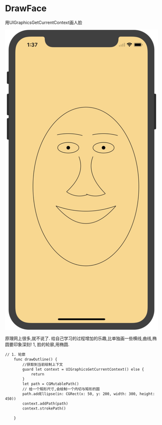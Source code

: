 # DrawFace
用UIGraphicsGetCurrentContext画人脸

![界面截图](https://github.com/liwangwang123/DrawFace/blob/master/Quartz2D/8822BBA7-4B65-40FD-AE7A-76041D8E066A.png)

原理网上很多,就不说了. 给自己学习的过程增加的乐趣,比单独画一些横线,曲线,椭圆要印象深刻!
1, 脸的轮廓,用椭圆.
```
// 1. 轮廓
    func drawOutline() {
        //获取到当前绘制上下文
        guard let context = UIGraphicsGetCurrentContext() else {
            return
        }
        let path = CGMutablePath()
        // 给一个矩形尺寸,会绘制一个内切与矩形的圆
        path.addEllipse(in: CGRect(x: 50, y: 200, width: 300, height: 450))
        context.addPath(path)
        context.strokePath()
        
    }
```
